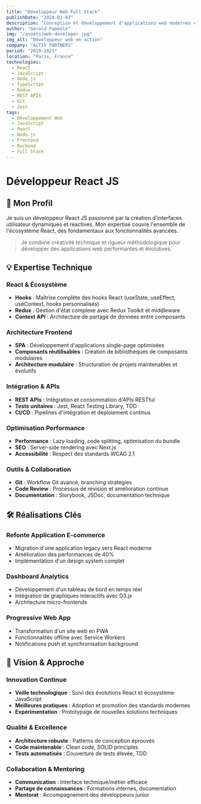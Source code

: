 ```yaml
---
title: "Développeur Web Full Stack"
publishDate: "2024-01-03"
description: "Conception et développement d'applications web modernes et performantes."
author: "Gérald Paméole"
img: "/assets/web-developer.jpg"
img_alt: "Développeur web en action"
company: "ACTIV PARTNERS"
period: "2019-2021"
location: "Paris, France"
technologies:
  - React
  - JavaScript
  - Node.js
  - TypeScript
  - Redux
  - REST APIs
  - Git
  - Jest
tags:
  - Développement Web
  - JavaScript
  - React
  - Node.js
  - Frontend
  - Backend
  - Full Stack
---
```


# Développeur React JS

## 🎯 Mon Profil

Je suis un développeur React JS passionné par la création d'interfaces utilisateur dynamiques et réactives. Mon expertise couvre l'ensemble de l'écosystème React, des fondamentaux aux fonctionnalités avancées.

> Je combine créativité technique et rigueur méthodologique pour développer des applications web performantes et évolutives.

## 💡 Expertise Technique

### React & Écosystème

- **Hooks** : Maîtrise complète des hooks React (useState, useEffect, useContext, hooks personnalisés)
- **Redux** : Gestion d'état complexe avec Redux Toolkit et middleware
- **Context API** : Architecture de partage de données entre composants

### Architecture Frontend

- **SPA** : Développement d'applications single-page optimisées
- **Composants réutilisables** : Création de bibliothèques de composants modulaires
- **Architecture modulaire** : Structuration de projets maintenables et évolutifs

### Intégration & APIs

- **REST APIs** : Intégration et consommation d'APIs RESTful
- **Tests unitaires** : Jest, React Testing Library, TDD
- **CI/CD** : Pipelines d'intégration et déploiement continus

### Optimisation Performance

- **Performance** : Lazy loading, code splitting, optimisation du bundle
- **SEO** : Server-side rendering avec Next.js
- **Accessibilité** : Respect des standards WCAG 2.1

### Outils & Collaboration

- **Git** : Workflow Git avancé, branching strategies
- **Code Review** : Processus de révision et amélioration continue
- **Documentation** : Storybook, JSDoc, documentation technique

## 🛠 Réalisations Clés

### Refonte Application E-commerce

- Migration d'une application legacy vers React moderne
- Amélioration des performances de 40%
- Implémentation d'un design system complet

### Dashboard Analytics

- Développement d'un tableau de bord en temps réel
- Intégration de graphiques interactifs avec D3.js
- Architecture micro-frontends

### Progressive Web App

- Transformation d'un site web en PWA
- Fonctionnalités offline avec Service Workers
- Notifications push et synchronisation background

## 🎯 Vision & Approche

### Innovation Continue

- **Veille technologique** : Suivi des évolutions React et écosystème JavaScript
- **Meilleures pratiques** : Adoption et promotion des standards modernes
- **Expérimentation** : Prototypage de nouvelles solutions techniques

### Qualité & Excellence

- **Architecture robuste** : Patterns de conception éprouvés
- **Code maintenable** : Clean code, SOLID principles
- **Tests automatisés** : Couverture de tests élevée, TDD

### Collaboration & Mentoring

- **Communication** : Interface technique/métier efficace
- **Partage de connaissances** : Formations internes, documentation
- **Mentorat** : Accompagnement des développeurs junior
